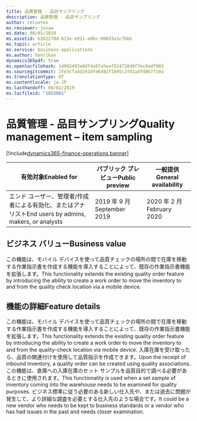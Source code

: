 ```yaml
---
title: 品質管理 - 品目サンプリング
description: 品質管理 - 品目サンプリング
author: relnotes
ms.reviewer: josaw
ms.date: 08/01/2019
ms.assetid: b262278d-615e-e911-a96c-000d3a1c7bbb
ms.topic: article
ms.service: business-applications
ms.author: henrikan
dynamics365pdf: true
ms.openlocfilehash: 1d062493a0df4a5fa5eaf824728d0f7ec8adf903
ms.sourcegitcommit: 2fe3cfa4d291dfe6492f1095c2f01a4fd8b7719a
ms.translationtype: HT
ms.contentlocale: ja-JP
ms.lasthandoff: 08/02/2019
ms.locfileid: "1855001"
---
```

# <a name="quality-management--item-sampling"></a><span data-ttu-id="f309d-103">品質管理 - 品目サンプリング</span><span class="sxs-lookup"><span data-stu-id="f309d-103">Quality management – item sampling</span></span>
[!include[dynamics365-finance-operations banner](../includes/dynamics365-finance-operations.md)]

| <span data-ttu-id="f309d-104">有効対象</span><span class="sxs-lookup"><span data-stu-id="f309d-104">Enabled for</span></span>    |  <span data-ttu-id="f309d-105">パブリック プレビュー</span><span class="sxs-lookup"><span data-stu-id="f309d-105">Public preview</span></span> | <span data-ttu-id="f309d-106">一般提供</span><span class="sxs-lookup"><span data-stu-id="f309d-106">General availability</span></span> | 
| ---------- | ---------- |---------- |
|<span data-ttu-id="f309d-107">エンド ユーザー、管理者/作成者による有効化、またはアナリスト</span><span class="sxs-lookup"><span data-stu-id="f309d-107">End users by admins, makers, or analysts</span></span>|<span data-ttu-id="f309d-108">2019 年 9 月</span><span class="sxs-lookup"><span data-stu-id="f309d-108">September 2019</span></span>| <span data-ttu-id="f309d-109">2020 年 2 月</span><span class="sxs-lookup"><span data-stu-id="f309d-109">February 2020</span></span>|


## <a name="business-value"></a><span data-ttu-id="f309d-110">ビジネス バリュー</span><span class="sxs-lookup"><span data-stu-id="f309d-110">Business value</span></span>
<!-- bv start -->
<span data-ttu-id="f309d-111">この機能は、モバイル デバイスを使って品質チェックの場所の間で在庫を移動する作業指示書を作成する機能を導入することによって、既存の作業指示書機能を拡張します。</span><span class="sxs-lookup"><span data-stu-id="f309d-111">This functionality extends the existing quality order feature by introducing the ability to create a work order to move the inventory to and from the quality check location via a mobile device.</span></span>
<!-- bv end -->



## <a name="feature-details"></a><span data-ttu-id="f309d-112">機能の詳細</span><span class="sxs-lookup"><span data-stu-id="f309d-112">Feature details</span></span>
<!--feature detail start -->
<span data-ttu-id="f309d-113">この機能は、モバイル デバイスを使って品質チェックの場所の間で在庫を移動する作業指示書を作成する機能を導入することによって、既存の作業指示書機能を拡張します。</span><span class="sxs-lookup"><span data-stu-id="f309d-113">This functionality extends the existing quality order feature by introducing the ability to create a work order to move the inventory to and from the quality-check location via mobile device.</span></span> <span data-ttu-id="f309d-114">入庫在庫を受け取ったら、品質の関連付けを使用して品質指示を作成できます。</span><span class="sxs-lookup"><span data-stu-id="f309d-114">Upon the receipt of inbound inventory, a quality order can be created using quality associations.</span></span> <span data-ttu-id="f309d-115">この機能は、倉庫への入庫在庫のセット サンプルを品質目的で調べる必要があるときに使用されます。</span><span class="sxs-lookup"><span data-stu-id="f309d-115">This functionality is used when a set sample of inventory coming into the warehouse needs to be examined for quality purposes.</span></span> <span data-ttu-id="f309d-116">ビジネス標準に従う必要のある新しい仕入先や、または過去に問題が発生して、より詳細な調査を必要とする仕入先のような場合です。</span><span class="sxs-lookup"><span data-stu-id="f309d-116">It could be a new vendor who needs to be kept to business standards or a vendor who has had issues in the past and needs closer examination.</span></span>
<!--feature detail end -->











